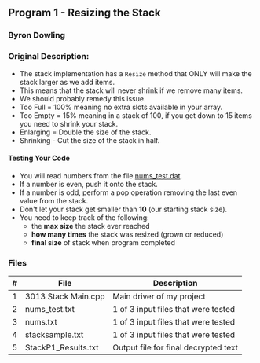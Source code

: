 ## Program 1 - Resizing the Stack
### Byron Dowling

### Original Description:

- The stack implementation has a `Resize` method that ONLY will make the stack larger as we add items. 
- This means that the stack will never shrink if we remove many items. 
- We should probably remedy this issue.
- Too Full = 100% meaning no extra slots available in your array. 
- Too Empty = 15% meaning in a stack of 100, if you get down to 15 items you need to shrink your stack.
- Enlarging = Double the size of the stack.
- Shrinking - Cut the size of the stack in half. 


#### Testing Your Code

- You will read numbers from the file [nums_test.dat](./nums_test.dat).
- If a number is even, push it onto the stack. 
- If a number is odd, perform a pop operation removing the last even value from the stack. 
- Don't let your stack get smaller than **10** (our starting stack size).
- You need to keep track of the following:
  - the **max size** the stack ever reached
  - **how many times** the stack was resized (grown or reduced)
  - **final size** of stack when program completed

### Files
|   #   | File                | Description                                        |
| :---: | --------------------| -------------------------------------------------- |
|   1   | 3013 Stack Main.cpp | Main driver of my project                          |
|   2   | nums_test.txt       | 1 of 3 input files that were tested                |
|   3   | nums.txt            | 1 of 3 input files that were tested                |
|   4   | stacksample.txt     | 1 of 3 input files that were tested                |
|   5   | StackP1_Results.txt | Output file for final decrypted text               |
